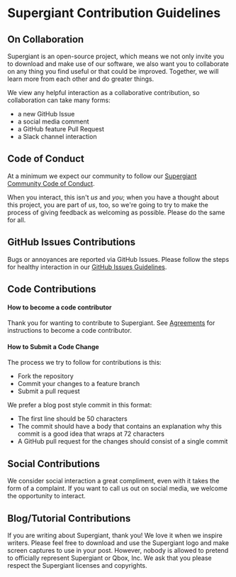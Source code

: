 [COC]: ./code-of-conduct.md "Supergiant Community Code of Conduct"
[GitHub Issues]: ./github-issues-guidelines.md "GitHub Issues Guidelines"
[Agreements Docs]: ../agreements/README.md
[Documentation]: https://supergiant.github.io/ "Supergiant Documentation"


# Supergiant Contribution Guidelines


## On Collaboration

Supergiant is an open-source project, which means we not only invite you to download and make use of our software, we also want you to collaborate on any thing you find useful or that could be improved. Together, we will learn more from each other and do greater things.

We view any helpful interaction as a collaborative contribution, so collaboration can take many forms:

* a new GitHub Issue
* a social media comment
* a GitHub feature Pull Request
* a Slack channel interaction


## Code of Conduct

At a minimum we expect our community to follow our [Supergiant Community Code of Conduct][COC].

When you interact, this isn't _us_ and _you_; when you have a thought about this project, you are part of _us_, too, so we're going to try to make the process of giving feedback as welcoming as possible. Please do the same for all.


## GitHub Issues Contributions

Bugs or annoyances are reported via GitHub Issues. Please follow the steps for healthy interaction in our [GitHub Issues Guidelines][GitHub Issues].


## Code Contributions

#### How to become a code contributor

Thank you for wanting to contribute to Supergiant. See [Agreements][Agreements Docs] for instructions to become a code contributor.

#### How to Submit a Code Change

The process we try to follow for contributions is this:

* Fork the repository
* Commit your changes to a feature branch
* Submit a pull request

We prefer a blog post style commit in this format:

* The first line should be 50 characters
* The commit should have a body that contains an explanation why this commit is a good idea that wraps at 72 characters
* A GitHub pull request for the changes should consist of a single commit


## Social Contributions

We consider social interaction a great compliment, even with it takes the form of a complaint. If you want to call us out on social media, we welcome the opportunity to interact.


## Blog/Tutorial Contributions

If you are writing about Supergiant, thank you! We love it when we inspire writers. Please feel free to download and use the Supergiant logo and make screen captures to use in your post. However, nobody is allowed to pretend to officially represent Supergiant or Qbox, Inc. We ask that you please respect the Supergiant licenses and copyrights.
